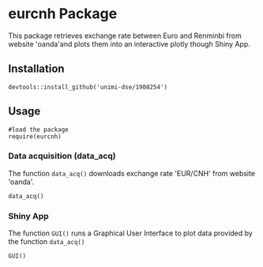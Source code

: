 # eurcnh Package

This package retrieves exchange rate between Euro and Renminbi from website 'oanda'and plots them into an interactive plotly though Shiny App.

## Installation
```
devtools::install_github('unimi-dse/1908254')
```
## Usage
```
#load the package
require(eurcnh)
```
### Data acquisition (data_acq)
The function ```data_acq()``` downloads exchange rate 'EUR/CNH' from website 'oanda'.
```
data_acq()
```

### Shiny App
The function ```GUI()``` runs a Graphical User Interface to plot data provided by the function ```data_acq()```
```
GUI()
```
